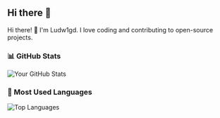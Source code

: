 ## Hi there 👋

Hi there! 👋 I'm Ludw1gd. I love coding and contributing to open-source projects.

### 📊 GitHub Stats
![Your GitHub Stats](https://github-readme-stats.vercel.app/api?username=yourusername&show_icons=true&theme=tokyonight&hide_border=true&count_private=true&hide=issues)

### 📂 Most Used Languages
![Top Languages](https://github-readme-stats.vercel.app/api/top-langs/?username=yourusername&layout=compact&theme=tokyonight&langs_count=6)



<!--
**Ludw1gd/Ludw1gd** is a ✨ _special_ ✨ repository because its `README.md` (this file) appears on your GitHub profile.

Here are some ideas to get you started:

- 🔭 I’m currently working on ...
- 🌱 I’m currently learning ...
- 👯 I’m looking to collaborate on ...
- 🤔 I’m looking for help with ...
- 💬 Ask me about ...
- 📫 How to reach me: ...
- 😄 Pronouns: ...
- ⚡ Fun fact: ...
-->
